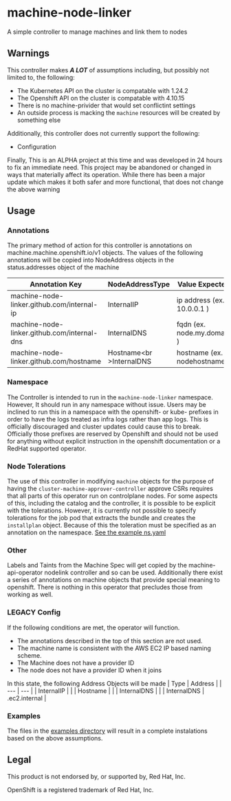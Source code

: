 # machine-node-linker

A simple controller to manage machines and link them to nodes

## Warnings

This controller makes **_A LOT_** of assumptions including, but possibly not limited to, the following:

- The Kubernetes API on the cluster is compatable with 1.24.2
- The Openshift API on the cluster is compatable with 4.10.15
- There is no machine-privider that would set conflictint settings
- An outside process is macking the `machine` resources will be created by something else

Additionally, this controller does not currently support the following:

- Configuration

Finally, This is an ALPHA project at this time and was developed in 24 hours to fix an immediate need. This project may be abandoned or changed in ways that materially affect its operation. While there has been a major update which makes it both safer and more functional, that does not change the above warning

## Usage

### Annotations

The primary method of action for this controller is annotations on machine.machine.openshift.io/v1 objects.
The values of the following annotations will be copied into NodeAddress objects in the status.addresses object of the machine

| Annotation Key                              | NodeAddressType           | Value Expected               |
| ------------------------------------------- | ------------------------- | ---------------------------- |
| machine-node-linker.github.com/internal-ip  | InternalIP                | ip address (ex. 10.0.0.1 )   |
| machine-node-linker.github.com/internal-dns | InternalDNS               | fqdn (ex. node.my.domain )   |
| machine-node-linker.github.com/hostname     | Hostname<br \>InternalDNS | hostname (ex. nodehostname ) |

### Namespace

The Controller is intended to run in the `machine-node-linker` namespace. However, It should run in any namespace without issue. Users may be inclined to run this in a namespace with the openshift- or kube- prefixes in order to have the logs treated as infra logs rather than app logs. This is officially discouraged and cluster updates could cause this to break. Officially those prefixes are reserved by Openshift and should not be used for anything without explicit instruction in the openshift documentation or a RedHat supported operator.

### Node Tolerations

The use of this controller in modifying `machine` objects for the purpose of having the `cluster-machine-approver-controller` approve CSRs requires that all parts of this
operator run on controlplane nodes. For some aspects of this, including the catalog and the controller, it is possible to be explicit with the tolerations. However, it is currently not possible to specify tolerations for the job pod that extracts the bundle and creates the `installplan` object. Because of this the toleration must be specified as an annotation on the namespace. [See the example ns.yaml](examples/ns.yaml)

### Other

Labels and Taints from the Machine Spec will get copied by the machine-api-operator nodelink controller and so can be used. Additionally there exist a series of annotations on machine objects that provide special meaning to openshift. There is nothing in this operator that precludes those from working as well.

### LEGACY Config

If the following conditions are met, the operator will function.

- The annotations described in the top of this section are not used.
- The machine name is consistent with the AWS EC2 IP based naming scheme.
- The Machine does not have a provider ID
- The node does not have a provider ID when it joins

In this state, the following Address Objects will be made
| Type | Address |
| --- | --- |
| InternalIP | <ip from machine name> |
| Hostname | <machine name> |
| InternalDNS | <machine name> |
| InternalDNS | <machine name>.ec2.internal |

### Examples

The files in the [examples directory](examples/) will result in a complete instalations based on the above assumptions.

## Legal

This product is not endorsed by, or supported by, Red Hat, Inc.

OpenShift is a registered trademark of Red Hat, Inc.
